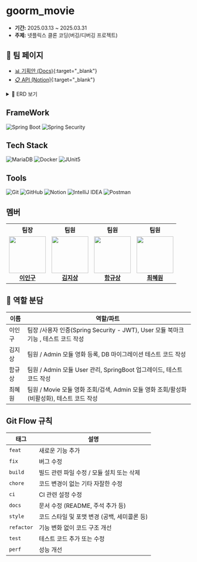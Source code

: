 # goorm_movie
- **기간:** 2025.03.13 ~ 2025.03.31
- **주제:** 넷플릭스 클론 코딩(버깅/디버깅 프로젝트)

## 🔗 팀 페이지

- [ 📊 기획안 (Docs)](https://docs.google.com/document/d/15XPF8ZtGBHVZysxWvq9RE2xBmDs1hhZmmc51imEQLfA/edit?tab=t.0){:target="_blank"}
- [ 📋 API (Notion)](https://carnation-agustinia-c86.notion.site/API-1c0c95bd591c800aba47e46872956986){:target="_blank"}
<details>
  <summary>📝 ERD 보기</summary>
  <br>
  <img src="https://github.com/user-attachments/assets/aac940dd-6bf0-401e-8a64-9f8068d0ca66" alt="ERD 이미지" width="700px" />
</details>

## FrameWork
![Spring Boot](https://img.shields.io/badge/Spring%20Boot-6DB33F?style=for-the-badge&logo=spring-boot&logoColor=white)
![Spring Security](https://img.shields.io/badge/Spring%20Security-6DB33F?style=for-the-badge&logo=springsecurity&logoColor=white)


## Tech Stack
![MariaDB](https://img.shields.io/badge/MariaDB-003545?style=for-the-badge&logo=mariadb&logoColor=white)
![Docker](https://img.shields.io/badge/Docker-2496ED?style=for-the-badge&logo=docker&logoColor=white)
![JUnit5](https://img.shields.io/badge/JUnit5-25A162?style=for-the-badge&logo=java&logoColor=white)

## Tools

![Git](https://img.shields.io/badge/Git-F05032?style=for-the-badge&logo=git&logoColor=white)
![GitHub](https://img.shields.io/badge/GitHub-181717?style=for-the-badge&logo=github&logoColor=white)
![Notion](https://img.shields.io/badge/Notion-000000?style=for-the-badge&logo=notion&logoColor=white)
![IntelliJ IDEA](https://img.shields.io/badge/IntelliJ%20IDEA-000000?style=for-the-badge&logo=intellijidea&logoColor=white)
![Postman](https://img.shields.io/badge/Postman-FF6C37?style=for-the-badge&logo=postman&logoColor=white)

      
## 멤버

<table>
  <tr>
    <th>팀장</th>
    <th>팀원</th>
    <th>팀원</th>
    <th>팀원</th>
  </tr>
  <tr>
    <td align="center">
      <img src="https://avatars.githubusercontent.com/u/164742589?v=4" width="100px" height="100px"><br>
      <a href="https://github.com/honggildong"><b>이인구</b></a>
    </td>
    <td align="center">
      <img src="https://avatars.githubusercontent.com/u/187347448?v=4" width="100px" height="100px"><br>
      <a href="https://github.com/jisnag"><b>김지상</b></a>
    </td>
    <td align="center">
      <img src="https://avatars.githubusercontent.com/u/49386594?v=4" width="100px" height="100px"><br>
      <a href="https://github.com/ebzm00"><b>함규상</b></a>
    </td>
    <td align="center">
      <img src="https://avatars.githubusercontent.com/u/144045451?v=4" width="100px" height="100px"><br>
      <a href="https://github.com/choihywon"><b>최혜원</b></a>
    </td>
  </tr>
</table>

## 🧩 역할 분담

| 이름     | 역할/파트                             |
|----------|----------------------------------------|
| 이인구   | 팀장 /사용자 인증(Spring Security - JWT), User 모듈 북마크 기능 ,  테스트 코드 작성  |
| 김지상   | 팀원 / Admin 모듈 영화 등록, DB 마이그레이션 테스트 코드 작성 |
| 함규상   | 팀원 / Admin 모듈 User 관리, SpringBoot 업그레이드, 테스트 코드 작성 |
| 최혜원   | 팀원 / Movie 모듈 영화 조회/검색, Admin 모듈 영화 조회/활성화(비활성화), 테스트 코드 작성  |


## Git Flow 규칙

| 태그       | 설명                                         |
|-----------|--------------------------------------------|
| `feat`    | 새로운 기능 추가                            |
| `fix`     | 버그 수정                                   |
| `build`   | 빌드 관련 파일 수정 / 모듈 설치 또는 삭제  |
| `chore`   | 코드 변경이 없는 기타 자잘한 수정          |
| `ci`      | CI 관련 설정 수정                          |
| `docs`    | 문서 수정 (README, 주석 추가 등)           |
| `style`   | 코드 스타일 및 포맷 변경 (공백, 세미콜론 등) |
| `refactor`| 기능 변화 없이 코드 구조 개선              |
| `test`    | 테스트 코드 추가 또는 수정                 |
| `perf`    | 성능 개선                                  |
